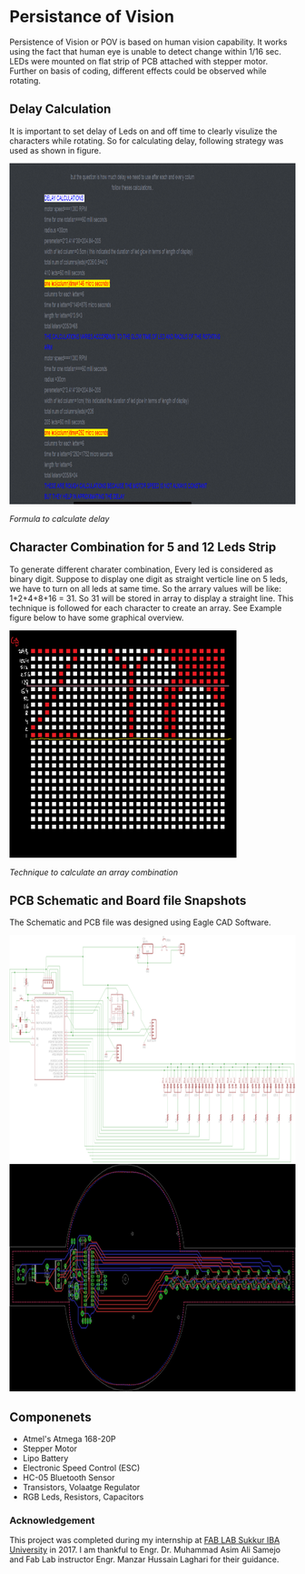 # Persistance of Vision
Persistence of Vision or POV is based on human vision capability. It works using the fact that human eye is unable to detect change within 1/16 sec. LEDs were mounted on flat strip of PCB attached with stepper motor. Further on basis of coding, different effects could be observed while rotating.

## Delay Calculation
It is important to set delay of Leds on and off time to clearly visulize the characters while rotating. So for calculating delay, following strategy was used as shown in figure.

<img src= "./Images/delay formula.png" height="600" width="700">

*Formula to calculate delay*

## Character Combination for 5 and 12 Leds Strip

To generate different charater combination, Every led is considered as binary digit. Suppose to display one digit as straight verticle line on 5 leds, we have to turn on all leds at same time. So the arrary values will be like: 1+2+4+8+16 = 31. So 31 will be stored in array to display a straight line. This technique is followed for each character to create an array. See Example figure below to have some graphical overview.

<img src= "./Images/arrary calculation.png" height="400" width="400">

*Technique to calculate an array combination*


## PCB Schematic and Board file Snapshots
The Schematic and PCB file was designed using Eagle CAD Software. 

<img src= "./Images/Schematic.png" height="400" width="800">
<img src= "./Images/PCB Layout.png" height="400" width="800">

## Componenets
* Atmel's Atmega 168-20P
* Stepper Motor
* Lipo Battery
* Electronic Speed Control (ESC)
* HC-05 Bluetooth Sensor
* Transistors, Volaatge Regulator
* RGB Leds, Resistors, Capacitors


### Acknowledgement
This project was completed during my internship at [FAB LAB Sukkur IBA University](http://fablab.iba-suk.edu.pk/) in 2017. I am thankful to Engr. Dr. Muhammad Asim Ali Samejo and Fab Lab instructor Engr. Manzar Hussain Laghari for their guidance.
